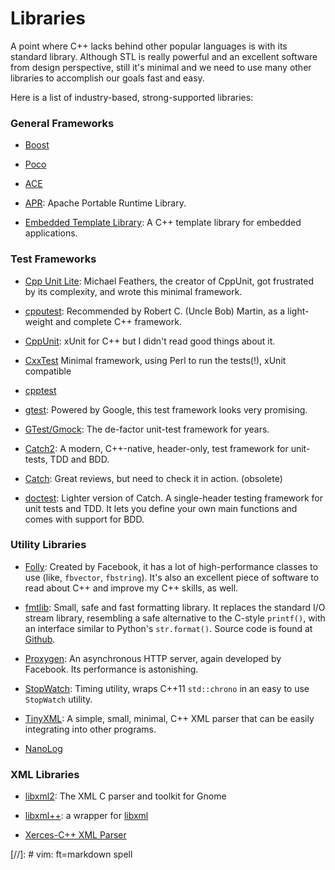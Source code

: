 Libraries
=========

A point where C++ lacks behind other popular languages is with its standard library.
Although STL is really powerful and an excellent software from design perspective,
still it's minimal and we need to use many other libraries to accomplish our goals
fast and easy.

Here is a list of industry-based, strong-supported libraries:

### General Frameworks

 - [Boost](http://www.boost.org/)

 - [Poco](http://pocoproject.org/)

 - [ACE](http://www.cs.wustl.edu/~schmidt/ACE.html)

 - [APR](https://github.com/apache/apr):
   Apache Portable Runtime Library.

 - [Embedded Template Library](http://www.etlcpp.com/):
   A C++ template library for embedded applications.


### Test Frameworks

 - [Cpp Unit Lite](http://wiki.c2.com/?CppUnitLite):
   Michael Feathers, the creator of CppUnit, got frustrated by its complexity,
   and wrote this minimal framework.

 - [cpputest](https://cpputest.github.io):
   Recommended by Robert C. (Uncle Bob) Martin, as a light-weight and complete
   C++ framework.

 - [CppUnit](http://cppunit.sourceforge.net/doc/):
   xUnit for C++ but I didn't read good things about it.

 - [CxxTest](http://cxxtest.com/)
   Minimal framework, using Perl to run the tests(!), xUnit compatible

 - [cpptest](http://cpptest.sourceforge.net)

 - [gtest](http://blog.coldflake.com/posts/gtest):
   Powered by Google, this test framework looks very promising.

 - [GTest/Gmock](https://github.com/google/googletest):
   The de-factor unit-test framework for years.

 - [Catch2](https://github.com/catchorg/Catch2):
   A modern, C++-native, header-only, test framework for unit-tests,
   TDD and BDD.

 - [Catch](https://github.com/philsquared/Catch):
   Great reviews, but need to check it in action. (obsolete)

 - [doctest](https://github.com/onqtam/doctest):
   Lighter version of Catch.
   A single-header testing framework for unit tests and TDD.
   It lets you define your own main functions and comes with support for BDD.



### Utility Libraries

 - [Folly](https://github.com/facebook/folly/):
   Created by Facebook, it has a lot of high-performance classes to use
   (like, `fbvector`, `fbstring`).  It's also an excellent piece of software to
   read about C++ and improve my C++ skills, as well.

 - [fmtlib](http://fmtlib.net/):
   Small, safe and fast formatting library.
   It replaces the standard I/O stream library, resembling a safe alternative
   to the C-style `printf()`, with an interface similar to Python's
   `str.format()`.
   Source code is found at [Github](https://github.com/fmtlib/fmt).

 - [Proxygen](https://github.com/facebook/proxygen):
   An asynchronous HTTP server, again developed by Facebook.  Its performance is
   astonishing.

 - [StopWatch](https://github.com/KjellKod/Stopwatch):
   Timing utility, wraps C++11 `std::chrono` in an easy to use `StopWatch` utility.

 - [TinyXML](https://github.com/leethomason/tinyxml2):
   A simple, small, minimal, C++ XML parser that can be easily integrating into
   other programs.

 - [NanoLog](https://github.com/PlatformLab/NanoLog)


### XML Libraries

 - [libxml2](http://xmlsoft.org/):
   The XML C parser and toolkit for Gnome

 - [libxml++](http://libxmlplusplus.sourceforge.net/):
   a wrapper for [libxml](http://www.xmlsoft.org/)

 - [Xerces-C++ XML Parser](https://xerces.apache.org/xerces-c/)


[//]:	# vim: ft=markdown spell
